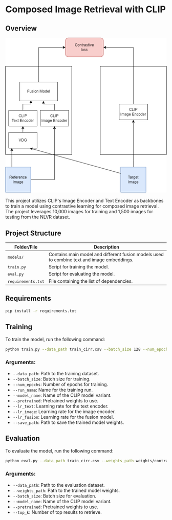 

# Composed Image Retrieval with CLIP

## Overview
<p align="center">
  <img src="method.png" alt="Description of the image">
</p>

This project utilizes CLIP's Image Encoder and Text Encoder as backbones to train a model using contrastive learning for composed image retrieval. The project leverages 10,000 images for training and 1,500 images for testing from the NLVR dataset.

## Project Structure

| Folder/File       | Description                                                                                |
|-------------------|--------------------------------------------------------------------------------------------|
| `models/`         | Contains main model and different fusion models used to combine text and image embeddings. |
| `train.py`        | Script for training the model.                                                             |
| `eval.py`         | Script for evaluating the model.                                                           |
| `requirements.txt`| File containing the list of dependencies.                                                  |

## Requirements
```bash
pip install -r requirements.txt
```

## Training

To train the model, run the following command:

```bash
python train.py --data_path train_cirr.csv --batch_size 128 --num_epochs 20 --run_name simple --model_name ViT-L-14 --pretrained datacomp_xl_s13b_b90k --lr_text 3e-5 --lr_image 3e-4 --lr_fusion 3e-4 --save_path weights/
```

### Arguments:

- `--data_path`: Path to the training dataset.
- `--batch_size`: Batch size for training.
- `--num_epochs`: Number of epochs for training.
- `--run_name`: Name for the training run.
- `--model_name`: Name of the CLIP model variant.
- `--pretrained`: Pretrained weights to use.
- `--lr_text`: Learning rate for the text encoder.
- `--lr_image`: Learning rate for the image encoder.
- `--lr_fusion`: Learning rate for the fusion model.
- `--save_path`: Path to save the trained model weights.

## Evaluation

To evaluate the model, run the following command:

```bash
python eval.py --data_path train_cirr.csv --weights_path weights/contrastive_model_final_simple.pt --batch_size 128 --model_name ViT-L-14 --pretrained datacomp_xl_s13b_b90k --top_k 20
```

### Arguments:

- `--data_path`: Path to the evaluation dataset.
- `--weights_path`: Path to the trained model weights.
- `--batch_size`: Batch size for evaluation.
- `--model_name`: Name of the CLIP model variant.
- `--pretrained`: Pretrained weights to use.
- `--top_k`: Number of top results to retrieve.


